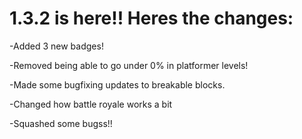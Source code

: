 # 1.3.2 is here!! Heres the changes:

-Added 3 new badges!

-Removed being able to go under 0% in platformer levels!

-Made some bugfixing updates to breakable blocks.

-Changed how battle royale works a bit

-Squashed some bugss!!

